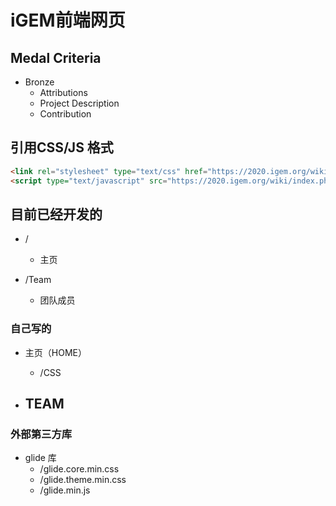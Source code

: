 # iGEM前端网页
## Medal Criteria
- Bronze
    - Attributions
    - Project Description
    - Contribution
## 引用CSS/JS 格式
```html
<link rel="stylesheet" type="text/css" href="https://2020.igem.org/wiki/index.php?title=Team:NJU-China/CSS&action=raw&ctype=text/css" />
<script type="text/javascript" src="https://2020.igem.org/wiki/index.php?title=Team:NJU-China/JS&action=raw&ctype=text/javascript"</script>
```
## 目前已经开发的
- /
    - 主页

- /Team
    - 团队成员
### 自己写的
- 主页（HOME）
    - /CSS
    
- TEAM
    - 
### 外部第三方库
-  glide 库
    - /glide.core.min.css
    - /glide.theme.min.css
    - /glide.min.js